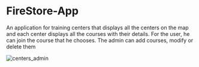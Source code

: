 # FireStore-App
An application for training centers that displays all the centers on the map and each center displays all the courses with their details. For the user, he can join the course that he chooses. The admin can add courses, modify or delete them


![centers_admin](https://user-images.githubusercontent.com/37079395/101890753-2f607480-3bb2-11eb-9fea-6ad25279ca18.png)
